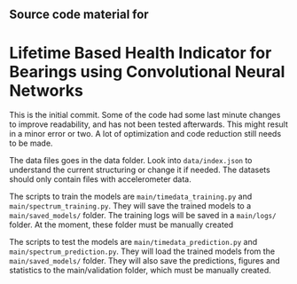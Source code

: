 <h2>Source code material for</h2>
<h1>Lifetime Based Health Indicator for Bearings using Convolutional Neural Networks</h1>

This is the initial commit. Some of the code had some last minute changes to
improve readability, and has not been tested afterwards. This might result in
a minor error or two. A lot of optimization and code reduction still needs to
be made.

The data files goes in the data folder. Look into `data/index.json` to understand
the current structuring or change it if needed. The datasets should only contain
files with accelerometer data.

The scripts to train the models are `main/timedata_training.py` and `main/spectrum_training.py`.
They will save the trained models to a `main/saved_models/` folder. The training logs
will be saved in a `main/logs/` folder. At the moment, these folder
must be manually created

The scripts to test the models are `main/timedata_prediction.py` and `main/spectrum_prediction.py`.
They will load the trained models from the `main/saved_models/` folder.
They will also save the predictions, figures and statistics to the main/validation folder,
which must be manually created.
